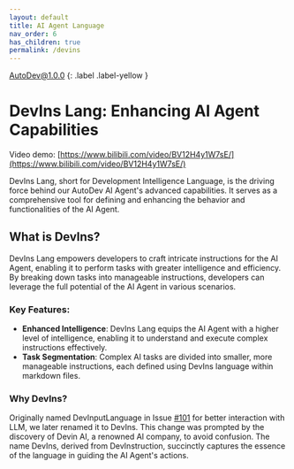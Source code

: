 ```yaml
---
layout: default
title: AI Agent Language
nav_order: 6
has_children: true
permalink: /devins
---
```


AutoDev@1.0.0
{: .label .label-yellow }

# DevIns Lang: Enhancing AI Agent Capabilities

Video demo: [https://www.bilibili.com/video/BV12H4y1W7sE/](https://www.bilibili.com/video/BV12H4y1W7sE/)

DevIns Lang, short for Development Intelligence Language, is the driving force behind our AutoDev AI Agent's advanced
capabilities. It serves as a comprehensive tool for defining and enhancing the behavior and functionalities of the AI
Agent.

## What is DevIns?

DevIns Lang empowers developers to craft intricate instructions for the AI Agent, enabling it to perform tasks with
greater intelligence and efficiency. By breaking down tasks into manageable instructions, developers can leverage the
full potential of the AI Agent in various scenarios.

### Key Features:

- **Enhanced Intelligence**: DevIns Lang equips the AI Agent with a higher level of intelligence, enabling it to
  understand and execute complex instructions effectively.
- **Task Segmentation**: Complex AI tasks are divided into smaller, more manageable instructions, each defined using
  DevIns language within markdown files.

### Why DevIns?

Originally named DevInputLanguage in Issue [#101](https://github.com/unit-mesh/auto-dev/issues/101) for better
interaction with LLM, we later renamed it to DevIns. This change was prompted by the discovery of Devin AI, a renowned
AI company, to avoid confusion. The name DevIns, derived from DevInstruction, succinctly captures the essence of the
language in guiding the AI Agent's actions.

